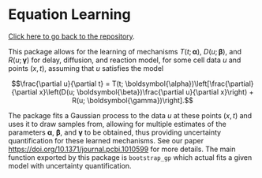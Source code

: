 # Equation Learning 

[Click here to go back to the repository](https://github.com/DanielVandH/EquationLearning.jl).

This package allows for the learning of mechanisms $T(t; \mathbf{\alpha})$, $D(u; \mathbf{\beta})$, and $R(u; \mathbf{\gamma})$ for 
delay, diffusion, and reaction model, for some cell data $u$ and points $(x, t)$, assuming that $u$ satisfies the model

```math
\frac{\partial u}{\partial t} = T(t; \boldsymbol{\alpha})\left[\frac{\partial}{\partial x}\left(D(u; \boldsymbol{\beta})\frac{\partial u}{\partial x}\right) + R(u; \boldsymbol{\gamma})\right].
```

The package fits a Gaussian process to the data $u$ at these points $(x, t)$ and uses it to draw samples from, allowing for multiple estimates of the parameters $\mathbf{\alpha}$, $\mathbf{\beta}$, and $\mathbf{\gamma}$ to be obtained, thus providing uncertainty quantification for these learned mechanisms. See our paper https://doi.org/10.1371/journal.pcbi.1010599 for more details. The main function exported by this package is `bootstrap_gp` which actual fits a given model with uncertainty quantification.

```@contents
```
